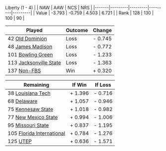 Liberty (1 - 4)
|       |   NAW   |   AAW   |   NCS   |   NRS   |
|-------|---------|---------|---------|---------|
| Value |  -3.793 |  -0.759 |   4.503 |   6.721 |
| Rank  |     128 |     130 |     100 |      90 |

| Played                    | Outcome    |  Change  |
|---------------------------|------------|----------|
|  42 [Old Dominion          ](OldDominion.md)| Loss       | -  0.745 |
|  48 [James Madison         ](JamesMadison.md)| Loss       | -  0.772 |
| 101 [Bowling Green         ](BowlingGreen.md)| Loss       | -  1.233 |
| 113 [Jacksonville State    ](JacksonvilleState.md)| Loss       | -  1.363 |
| 137 [Non-FBS               ](NonFBS.md)| Win        | +  0.320 |

| Remaining                 |  If Win  |  If Loss |
|---------------------------|----------|----------|
|  38 [Louisiana Tech        ](LouisianaTech.md)| +  1.396 | -  0.716 |
|  68 [Delaware              ](Delaware.md)| +  1.057 | -  0.946 |
|  75 [Kennesaw State        ](KennesawState.md)| +  1.018 | -  0.982 |
|  77 [New Mexico State      ](NewMexicoState.md)| +  0.994 | -  1.006 |
|  95 [Missouri State        ](MissouriState.md)| +  0.837 | -  1.195 |
| 105 [Florida International ](FloridaInternational.md)| +  0.784 | -  1.276 |
| 125 [UTEP                  ](UTEP.md)| +  0.636 | -  1.571 |

